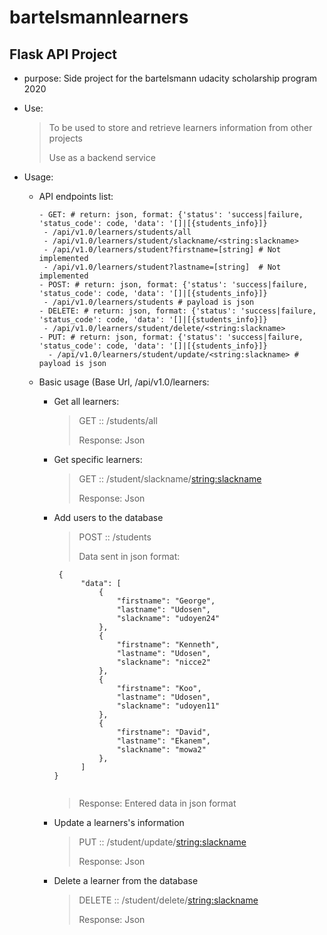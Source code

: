# bartelsmannlearners

## Flask API Project

- purpose: Side project for the bartelsmann udacity scholarship program 2020
- Use:
  
  > To be used to store and retrieve learners information from other projects
  > 
  > Use as a backend service
  
- Usage:
   - API endpoints list:
     ```
     - GET: # return: json, format: {'status': 'success|failure, 'status_code': code, 'data': '[]|[{students_info}]}
      - /api/v1.0/learners/students/all
      - /api/v1.0/learners/student/slackname/<string:slackname>
      - /api/v1.0/learners/student?firstname=[string] # Not implemented 
      - /api/v1.0/learners/student?lastname=[string]  # Not implemented
     - POST: # return: json, format: {'status': 'success|failure, 'status_code': code, 'data': '[]|[{students_info}]}
      - /api/v1.0/learners/students # payload is json
     - DELETE: # return: json, format: {'status': 'success|failure, 'status_code': code, 'data': '[]|[{students_info}]}
      - /api/v1.0/learners/student/delete/<string:slackname>
     - PUT: # return: json, format: {'status': 'success|failure, 'status_code': code, 'data': '[]|[{students_info}]}
       - /api/v1.0/learners/student/update/<string:slackname> # payload is json
     
     ``` 
     
   - Basic usage (Base Url, /api/v1.0/learners:
        - Get all learners:
          > GET :: /students/all
          > 
          > Response: Json
          
        - Get specific learners:
          > GET :: /student/slackname/<string:slackname>
          > 
          > Response: Json          

       - Add users to the database
         
           > POST :: /students
           > 
           > Data sent in json format:
         
          ```
           {
                "data": [
                    {
                        "firstname": "George",
                        "lastname": "Udosen",
                        "slackname": "udoyen24"
                    },
                    {
                        "firstname": "Kenneth",
                        "lastname": "Udosen",
                        "slackname": "nicce2"
                    },
                    {
                        "firstname": "Koo",
                        "lastname": "Udosen",
                        "slackname": "udoyen11"
                    },
                    {
                        "firstname": "David",
                        "lastname": "Ekanem",
                        "slackname": "mowa2"
                    },
                ]
          }

 
          ```
          > Response: Entered data in json format
    
       - Update a learners's information
         
          > PUT :: /student/update/<string:slackname>
          >
          > Response: Json
         
       - Delete a learner from the database
         
          > DELETE :: /student/delete/<string:slackname>
          >  
          > Response: Json